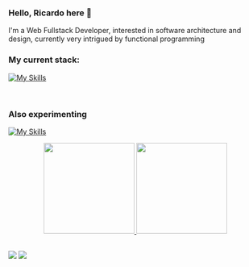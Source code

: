### Hello, Ricardo here 👋

I'm a Web Fullstack Developer, interested in software architecture and design, currently very intrigued by functional programming
  
### My current stack:

[![My Skills](https://skillicons.dev/icons?i=js,ts,nodejs,express,figma,nestjs,react,redux,nextjs,postgres,prisma,mongodb,vite,vitest,vue,tailwind,linux,docker)](https://skillicons.dev)

  </br>

### Also experimenting

[![My Skills](https://skillicons.dev/icons?i=elixir,java,spring)](https://skillicons.dev)


<div align="center">
  <a href="https://github.com/ricardoadorno">
  <img height="180em" src="https://github-readme-stats.vercel.app/api?username=ricardoadorno&show_icons=true&theme=synthwave&include_all_commits=true&count_private=true"/>
  <img height="180em" src="https://github-readme-stats.vercel.app/api/top-langs/?username=ricardoadorno&layout=compact&langs_count=7&theme=synthwave"/>
</div>

<br/>

<div> 
  
  <a href = "mailto:ricardo.castrorc1998@gmail.com"><img src="https://img.shields.io/badge/-Gmail-%23333?style=for-the-badge&logo=gmail&logoColor=white" target="_blank"></a>
  <a href="https://www.linkedin.com/in/ricardo-adorno/" target="_blank"><img src="https://img.shields.io/badge/-LinkedIn-%230077B5?style=for-the-badge&logo=linkedin&logoColor=white" target="_blank"></a> 
 
</div>
